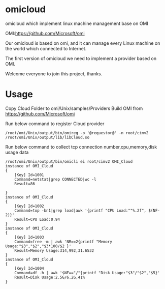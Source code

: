 # omicloud
omicloud which implement linux machine management base on OMI

OMI:https://github.com/Microsoft/omi

Our omicloud is based on omi, and it can manage every Linux machine on the world which connected to Internet.

The first version of omicloud we need to implement a provider based on OMI.

Welcome everyone to join this project, thanks.


# Usage

Copy Cloud Folder to omi/Unix/samples/Providers
Build OMI from https://github.com/Microsoft/omi

Run below command to register Cloud provider
```
/root/omi/Unix/output/bin/omireg -o '@requestor@' -n root/cimv2 /root/omi/Unix/output/lib/libCloud.so

```

Run below command to collect tcp connection number,cpu,memory,disk usage data
```
/root/omi/Unix/output/bin/omicli ei root/cimv2 OMI_Cloud
instance of OMI_Cloud
{
    [Key] Id=1001
    Command=netstat|grep CONNECTED|wc -l
    Result=86

}
instance of OMI_Cloud
{
    [Key] Id=1002
    Command=top -bn1|grep load|awk '{printf "CPU Load:""%.2f", $(NF-2)}'
    Result=CPU Load:0.94
}
instance of OMI_Cloud
{
    [Key] Id=1003
    Command=free -m | awk 'NR==2{printf "Memory Usage:"$3","$2","$3*100/$2 }'
    Result=Memory Usage:314,992,31.6532
}
instance of OMI_Cloud
{
    [Key] Id=1004
    Command=df -h | awk '$NF=="/"{printf "Disk Usage:"$3"/"$2","$5}'
    Result=Disk Usage:2.5G/6.2G,41%
}
```
